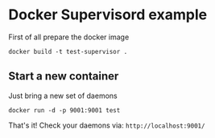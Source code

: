 # Docker Supervisord example

First of all prepare the docker image

```
docker build -t test-supervisor .
```



## Start a new container

Just bring a new set of daemons

```
docker run -d -p 9001:9001 test
```

That's it! Check your daemons via: `http://localhost:9001/`

